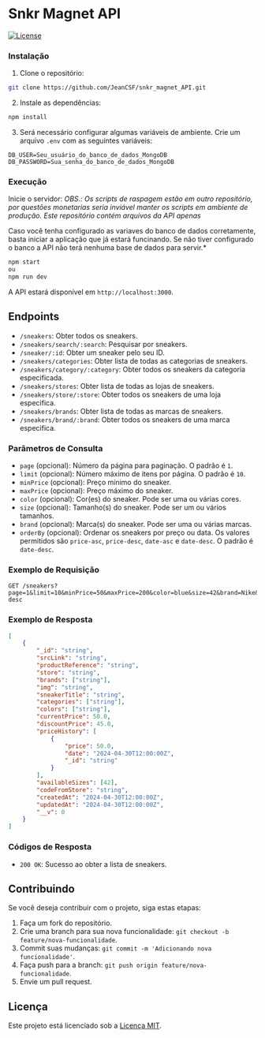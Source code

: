 # Snkr Magnet API
[![License](https://img.shields.io/badge/License-MIT-blue.svg)](https://opensource.org/licenses/MIT)
### Instalação

1. Clone o repositório:
```bash
git clone https://github.com/JeanCSF/snkr_magnet_API.git
```

2. Instale as dependências:
```bash
npm install
```

3. Será necessário configurar algumas variáveis de ambiente. Crie um arquivo `.env` com as seguintes variáveis:
```dotenv
DB_USER=Seu_usuário_do_banco_de_dados_MongoDB
DB_PASSWORD=Sua_senha_do_banco_de_dados_MongoDB
```

### Execução

Inicie o servidor:
*OBS.: Os scripts de raspagem estão em outro repositório, por questões monetarias seria inviável manter os scripts em ambiente de produção. Este repositório contém arquivos da API apenas*

Caso você tenha configurado as variaves do banco de dados corretamente, basta iniciar a aplicação que já estará funcinando. Se não tiver configurado o banco a API não terá nenhuma base de dados para servir.*

```bash
npm start
ou
npm run dev
```

A API estará disponível em `http://localhost:3000`.

## Endpoints

- `/sneakers`: Obter todos os sneakers.
- `/sneakers/search/:search`: Pesquisar por sneakers.
- `/sneaker/:id`: Obter um sneaker pelo seu ID.
- `/sneakers/categories`: Obter lista de todas as categorias de sneakers.
- `/sneakers/category/:category`: Obter todos os sneakers da categoria especificada.
- `/sneakers/stores`: Obter lista de todas as lojas de sneakers.
- `/sneakers/store/:store`: Obter todos os sneakers de uma loja especifica.
- `/sneakers/brands`: Obter lista de todas as marcas de sneakers.
- `/sneakers/brand/:brand`: Obter todos os sneakers de uma marca especifica.
  
### Parâmetros de Consulta

- `page` (opcional): Número da página para paginação. O padrão é `1`.
- `limit` (opcional): Número máximo de itens por página. O padrão é `10`.
- `minPrice` (opcional): Preço mínimo do sneaker.
- `maxPrice` (opcional): Preço máximo do sneaker.
- `color` (opcional): Cor(es) do sneaker. Pode ser uma ou várias cores.
- `size` (opcional): Tamanho(s) do sneaker. Pode ser um ou vários tamanhos.
- `brand` (opcional): Marca(s) do sneaker. Pode ser uma ou várias marcas.
- `orderBy` (opcional): Ordenar os sneakers por preço ou data. Os valores permitidos são `price-asc`, `price-desc`, `date-asc` e `date-desc`. O padrão é `date-desc`.

### Exemplo de Requisição

```http
GET /sneakers?page=1&limit=10&minPrice=50&maxPrice=200&color=blue&size=42&brand=Nike&orderBy=price-desc
```

### Exemplo de Resposta

```json
[
    {
        "_id": "string",
        "srcLink": "string",
        "productReference": "string",
        "store": "string",
        "brands": ["string"],
        "img": "string",
        "sneakerTitle": "string",
        "categories": ["string"],
        "colors": ["string"],
        "currentPrice": 50.0,
        "discountPrice": 45.0,
        "priceHistory": [
            {
                "price": 50.0,
                "date": "2024-04-30T12:00:00Z",
                "_id": "string"
            }
        ],
        "availableSizes": [42],
        "codeFromStore": "string",
        "createdAt": "2024-04-30T12:00:00Z",
        "updatedAt": "2024-04-30T12:00:00Z",
        "__v": 0
    }
]
```

### Códigos de Resposta

- `200 OK`: Sucesso ao obter a lista de sneakers.

## Contribuindo

Se você deseja contribuir com o projeto, siga estas etapas:

1. Faça um fork do repositório.
2. Crie uma branch para sua nova funcionalidade: `git checkout -b feature/nova-funcionalidade`.
3. Commit suas mudanças: `git commit -m 'Adicionando nova funcionalidade'`.
4. Faça push para a branch: `git push origin feature/nova-funcionalidade`.
5. Envie um pull request.

## Licença
Este projeto está licenciado sob a [Licença MIT](LICENSE).